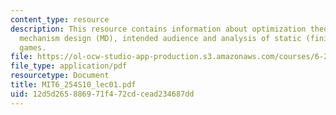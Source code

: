 ```yaml
---
content_type: resource
description: This resource contains information about optimization theory, game theory,
  mechanism design (MD), intended audience and analysis of static (finite and continuous)
  games.
file: https://ol-ocw-studio-app-production.s3.amazonaws.com/courses/6-254-game-theory-with-engineering-applications-spring-2010/12d5d265886971f472cdcead234687dd_MIT6_254S10_lec01.pdf
file_type: application/pdf
resourcetype: Document
title: MIT6_254S10_lec01.pdf
uid: 12d5d265-8869-71f4-72cd-cead234687dd
---
```

